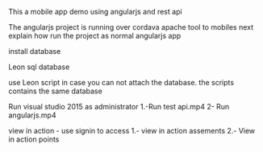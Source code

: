 This a mobile app demo using angularjs and rest api

The angularjs project is running over cordava apache tool to  mobiles next explain how run the project as normal angularjs app

install database

Leon sql database

use Leon script in case you can not attach the database.
the scripts contains the same database

Run visual studio 2015 as administrator
1.-Run test api.mp4
2- Run angularjs.mp4

view in action - use signin to access
1.- view in action assements
2.- View in action points

